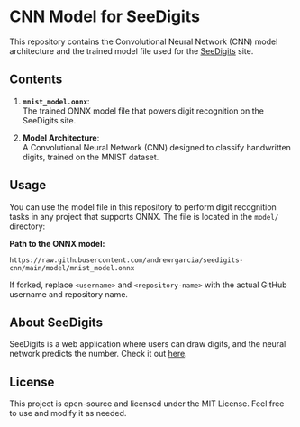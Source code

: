 # CNN Model for SeeDigits

This repository contains the Convolutional Neural Network (CNN) model architecture and the trained model file used for the [SeeDigits](https://seedigits.vercel.app) site.

## Contents

1. **`mnist_model.onnx`**:  
   The trained ONNX model file that powers digit recognition on the SeeDigits site.

2. **Model Architecture**:  
   A Convolutional Neural Network (CNN) designed to classify handwritten digits, trained on the MNIST dataset.

## Usage

You can use the model file in this repository to perform digit recognition tasks in any project that supports ONNX. The file is located in the `model/` directory:

**Path to the ONNX model:**
```
https://raw.githubusercontent.com/andrewrgarcia/seedigits-cnn/main/model/mnist_model.onnx
```

If forked, replace `<username>` and `<repository-name>` with the actual GitHub username and repository name.

## About SeeDigits

SeeDigits is a web application where users can draw digits, and the neural network predicts the number. Check it out [here](https://seedigits.example.com).

## License

This project is open-source and licensed under the MIT License. Feel free to use and modify it as needed.

